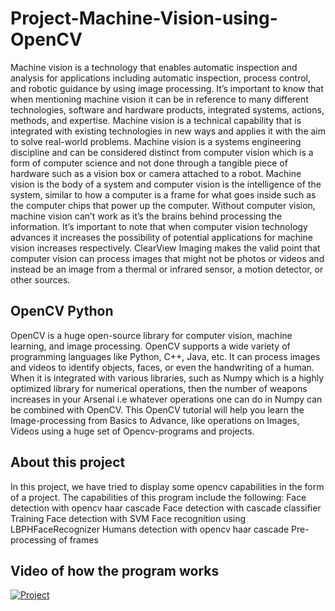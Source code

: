 # Project-Machine-Vision-using-OpenCV
Machine vision is a technology that enables automatic inspection and analysis for applications including automatic inspection, process control, and robotic guidance by using image processing. It’s important to know that when mentioning machine vision it can be in reference to many different technologies, software and hardware products, integrated systems, actions, methods, and expertise.  Machine vision is a technical capability that is integrated with existing technologies in new ways and applies it with the aim to solve real-world problems.  Machine vision is a systems engineering discipline and can be considered distinct from computer vision which is a form of computer science and not done through a tangible piece of hardware such as a vision box or camera attached to a robot.  Machine vision is the body of a system and computer vision is the intelligence of the system, similar to how a computer is a frame for what goes inside such as the computer chips that power up the computer.  Without computer vision, machine vision can’t work as it’s the brains behind processing the information. It’s important to note that when computer vision technology advances it increases the possibility of potential applications for machine vision increases respectively. ClearView Imaging makes the valid point that computer vision can process images that might not be photos or videos and instead be an image from a thermal or infrared sensor, a motion detector, or other sources.

## OpenCV Python
OpenCV is a huge open-source library for computer vision, machine learning, and image processing. OpenCV supports a wide variety of programming languages like Python, C++, Java, etc. It can process images and videos to identify objects, faces, or even the handwriting of a human. When it is integrated with various libraries, such as Numpy which is a highly optimized library for numerical operations, then the number of weapons increases in your Arsenal i.e whatever operations one can do in Numpy can be combined with OpenCV. This OpenCV tutorial will help you learn the Image-processing from Basics to Advance, like operations on Images, Videos using a huge set of Opencv-programs and projects.

## About this project
In this project, we have tried to display some opencv capabilities in the form of a project.
The capabilities of this program include the following:
Face detection with opencv haar cascade
Face detection with cascade classifier Training
Face detection with SVM
Face recognition using LBPHFaceRecognizer
Humans detection with opencv haar cascade
Pre-processing of frames

## Video of how the program works
[![Project](https://i.ytimg.com/vi_webp/XdQ6Uc5sDwc/maxresdefault.webp)](https://youtu.be/XdQ6Uc5sDwc)
